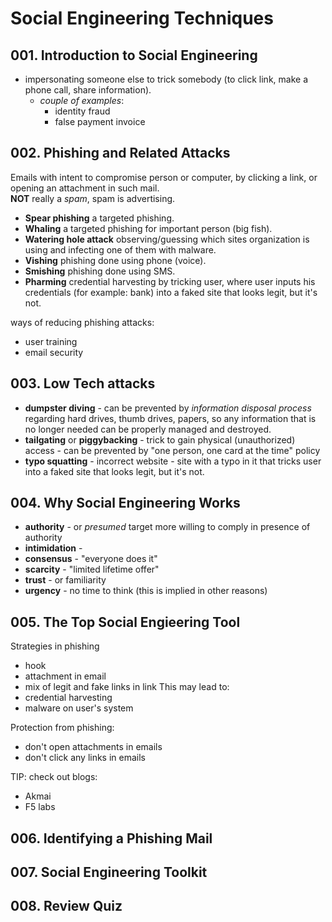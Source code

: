 # Social Engineering Techniques

## 001. Introduction to Social Engineering
- impersonating someone else to trick somebody (to click link, make a phone call, share information).
  * *couple of examples*:
    * identity fraud
    * false payment invoice

## 002. Phishing and Related Attacks
Emails with intent to compromise person or computer, by clicking a link, or opening an attachment in such mail.  
**NOT** really a *spam*, spam is advertising.

- **Spear phishing** a targeted phishing.
- **Whaling** a targeted phishing for important person (big fish).
- **Watering hole attack** observing/guessing which sites organization is using and infecting one of them with malware.
- **Vishing** phishing done using phone (voice).
- **Smishing** phishing done using SMS.
- **Pharming** credential harvesting by tricking user, where user inputs his credentials (for example: bank) into a faked site that looks legit, but it's not.

ways of reducing phishing attacks:
- user training
- email security

## 003. Low Tech attacks
- **dumpster diving** - can be prevented by *information disposal process* regarding hard drives, thumb drives, papers,
so any information that is no longer needed can be properly managed and destroyed.
- **tailgating** or **piggybacking** - trick to gain physical (unauthorized) access - can be prevented by "one person, one card at the time" policy
- **typo squatting** - incorrect website - site with a typo in it that tricks user into a faked site that looks legit, but it's not.

## 004. Why Social Engineering Works

- **authority** - or *presumed* target more willing to comply in presence of authority
- **intimidation** - 
- **consensus** - "everyone does it"
- **scarcity** - "limited lifetime offer"
- **trust** - or familiarity
- **urgency** - no time to think (this is implied in other reasons)

## 005. The Top Social Engieering Tool
Strategies in phishing
- hook
- attachment in email
- mix of legit and fake links in link
This may lead to:
- credential harvesting
- malware on user's system

Protection from phishing:
- don't open attachments in emails
- don't click any links in emails

TIP: check out blogs:
- Akmai
- F5 labs

## 006. Identifying a Phishing Mail

## 007. Social Engineering Toolkit

## 008. Review Quiz